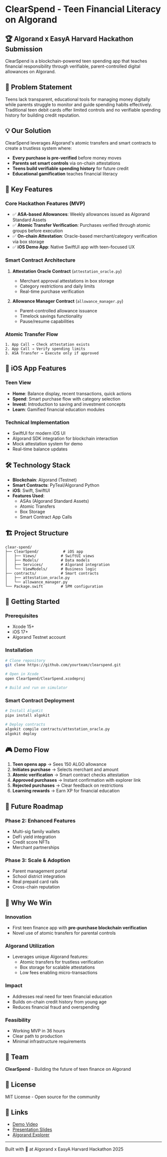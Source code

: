 # ClearSpend - Teen Financial Literacy on Algorand

## 🏆 Algorand x EasyA Harvard Hackathon Submission

ClearSpend is a blockchain-powered teen spending app that teaches financial responsibility through verifiable, parent-controlled digital allowances on Algorand.

## 🎯 Problem Statement

Teens lack transparent, educational tools for managing money digitally while parents struggle to monitor and guide spending habits effectively. Traditional teen debit cards offer limited controls and no verifiable spending history for building credit reputation.

## 💡 Our Solution

ClearSpend leverages Algorand's atomic transfers and smart contracts to create a trustless system where:
- **Every purchase is pre-verified** before money moves
- **Parents set smart controls** via on-chain attestations
- **Teens build verifiable spending history** for future credit
- **Educational gamification** teaches financial literacy

## 🚀 Key Features

### Core Hackathon Features (MVP)
- ✅ **ASA-based Allowances**: Weekly allowances issued as Algorand Standard Assets
- ✅ **Atomic Transfer Verification**: Purchases verified through atomic groups before execution
- ✅ **On-chain Attestation**: Oracle-based merchant/category verification via box storage
- ✅ **iOS Demo App**: Native SwiftUI app with teen-focused UX

### Smart Contract Architecture
1. **Attestation Oracle Contract** (`attestation_oracle.py`)
   - Merchant approval attestations in box storage
   - Category restrictions and daily limits
   - Real-time purchase verification

2. **Allowance Manager Contract** (`allowance_manager.py`)
   - Parent-controlled allowance issuance
   - Timelock savings functionality
   - Pause/resume capabilities

### Atomic Transfer Flow
```
1. App Call → Check attestation exists
2. App Call → Verify spending limits
3. ASA Transfer → Execute only if approved
```

## 📱 iOS App Features

### Teen View
- **Home**: Balance display, recent transactions, quick actions
- **Spend**: Smart purchase flow with category selection
- **Invest**: Introduction to saving and investment concepts
- **Learn**: Gamified financial education modules

### Technical Implementation
- SwiftUI for modern iOS UI
- Algorand SDK integration for blockchain interaction
- Mock attestation system for demo
- Real-time balance updates

## 🛠 Technology Stack

- **Blockchain**: Algorand (Testnet)
- **Smart Contracts**: PyTeal/Algorand Python
- **iOS**: Swift, SwiftUI
- **Features Used**:
  - ASAs (Algorand Standard Assets)
  - Atomic Transfers
  - Box Storage
  - Smart Contract App Calls

## 🏗 Project Structure

```
clear-spend/
├── ClearSpend/           # iOS app
│   ├── Views/           # SwiftUI views
│   ├── Models/          # Data models
│   ├── Services/        # Algorand integration
│   └── ViewModels/      # Business logic
├── contracts/           # Smart contracts
│   ├── attestation_oracle.py
│   └── allowance_manager.py
└── Package.swift        # SPM configuration
```

## 🚦 Getting Started

### Prerequisites
- Xcode 15+
- iOS 17+
- Algorand Testnet account

### Installation
```bash
# Clone repository
git clone https://github.com/yourteam/clearspend.git

# Open in Xcode
open ClearSpend/ClearSpend.xcodeproj

# Build and run on simulator
```

### Smart Contract Deployment
```bash
# Install AlgoKit
pipx install algokit

# Deploy contracts
algokit compile contracts/attestation_oracle.py
algokit deploy
```

## 🎮 Demo Flow

1. **Teen opens app** → Sees 150 ALGO allowance
2. **Initiates purchase** → Selects merchant and amount
3. **Atomic verification** → Smart contract checks attestation
4. **Approved purchases** → Instant confirmation with explorer link
5. **Rejected purchases** → Clear feedback on restrictions
6. **Learning rewards** → Earn XP for financial education

## 🔮 Future Roadmap

### Phase 2: Enhanced Features
- Multi-sig family wallets
- DeFi yield integration
- Credit score NFTs
- Merchant partnerships

### Phase 3: Scale & Adoption
- Parent management portal
- School district integration
- Real prepaid card rails
- Cross-chain reputation

## 🏅 Why We Win

### Innovation
- First teen finance app with **pre-purchase blockchain verification**
- Novel use of atomic transfers for parental controls

### Algorand Utilization
- Leverages unique Algorand features:
  - Atomic transfers for trustless verification
  - Box storage for scalable attestations
  - Low fees enabling micro-transactions

### Impact
- Addresses real need for teen financial education
- Builds on-chain credit history from young age
- Reduces financial fraud and overspending

### Feasibility
- Working MVP in 36 hours
- Clear path to production
- Minimal infrastructure requirements

## 👥 Team

**ClearSpend** - Building the future of teen finance on Algorand

## 📄 License

MIT License - Open source for the community

## 🔗 Links

- [Demo Video](#)
- [Presentation Slides](#)
- [Algorand Explorer](https://testnet.algoexplorer.io)

---

Built with 💜 at Algorand x EasyA Harvard Hackathon 2025